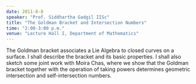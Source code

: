 ```yaml
---
date: 2011-8-8
speaker: "Prof. Siddhartha Gadgil IISc"
title: "The Goldman Bracket and Intersection Numbers"
time: "2:00-3:00 p.m."
venue: "Lecture Hall I, Department of Mathematics"
---
```

The Goldman bracket associates a Lie Algebra to closed curves
on a surface. I shall describe the bracket and its basic properties. I
shall also sketch some joint work with Moira Chas, where we show that
the Goldman bracket together with the operation of taking powers
determines geometric intersection and self-intersection numbers.
